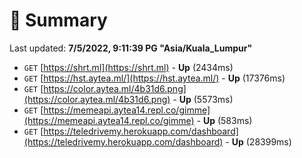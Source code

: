 # 📖 Summary
Last updated: **7/5/2022, 9:11:39 PG "Asia/Kuala_Lumpur"**

- `GET` [https://shrt.ml](https://shrt.ml) - **Up** (2434ms)
- `GET` [https://hst.aytea.ml/](https://hst.aytea.ml/) - **Up** (17376ms)
- `GET` [https://color.aytea.ml/4b31d6.png](https://color.aytea.ml/4b31d6.png) - **Up** (5573ms)
- `GET` [https://memeapi.aytea14.repl.co/gimme](https://memeapi.aytea14.repl.co/gimme) - **Up** (583ms)
- `GET` [https://teledrivemy.herokuapp.com/dashboard](https://teledrivemy.herokuapp.com/dashboard) - **Up** (28399ms)
